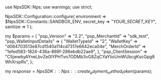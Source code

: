 use NpsSDK::Nps;
use warnings;
use strict;

NpsSDK::Configuration::configure( 
    environment => $NpsSDK::Constants::SANDBOX_ENV,
    secret_key => "_YOUR_SECRET_KEY_",
    sanitize => 1 
    );

my $params = {
    "psp_Version" => "2.2",
    "psp_MerchantId" => "sdk_test",
    "psp_WalletInputDetails" => {
        "WalletTypeId" => "2",
        "WalletKey" => "d084703513e87cd1540a114cd7317e6642eca04e",
        "MerchOrderId" => "1efed583-1824-436a-869f-286ebdb22ae9",
    },
    "psp_ClientSession" => "C5jwwbyAYneLbvZe0IYPHTvn7ODMb3vG8ZqCYaYIioUmWUbcgKscGpg8WhXrspRs",
};

my $response = NpsSDK::Nps::create_payment_method_token($params);